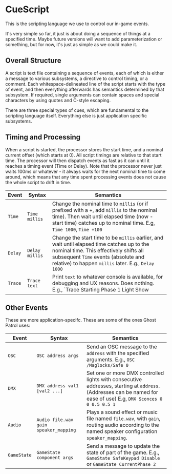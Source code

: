 # CueScript
This is the scripting language we use to control our in-game events.

It's very simple so far, it just is about doing a sequence of things at a specified time.  Maybe future versions will want to add parameterization or something, but for now, it's just as simple as we could make it.

## Overall Structure

A script is text file containing a sequence of events, each of which is either a message to various subsystems, a directive to control timing, or a comment.  Each whitespace-delineated line of the script starts with the type of event, and then everything afterwards has semantics determined by that subsystem.  If required, single arguments can contain spaces and special characters by using quotes and C-style escaping.

There are three special types of cues, which are fundamental to the scripting language itself.  Everything else is just application specific subsystems.

## Timing and Processing

When a script is started, the processor stores the start time, and a nominal current offset (which starts at 0).  All script timings are relative to that start time. The processor will then dispatch events as fast as it can until it reaches a timing event (Time or Delay).  Note that the processor never just waits 100ms or whatever - it always waits for the next nominal time to come around, which means that any time spent processing events does not cause the whole script to drift in time.

Event | Syntax | Semantics
------ | ------ | ------
`Time` | `Time millis` | Change the nominal time to `millis` (or if prefixed with a +, add `millis` to the nominal time). Then wait until elapsed time (now - start time) catches up to nominal time.  E.g, `Time 1000`, `Time +100`
`Delay` | `Delay millis` | Change the start time to be `millis` earlier, and wait until elapsed time catches up to the nominal time.  This effectively shifts all subsequent `Time` events (absolute and relative) to happen `millis` later.  E.g., `Delay 1000` 
`Trace` | `Trace text` | Print `text` to whatever console is available, for debugging and UX reasons.  Does nothing.  E.g., `Trace Starting Phase 1 Light Show

## Other Events

These are more application-specifc.  These are some of the ones Ghost Patrol uses:

Event | Syntax | Semantics
------ | ------ | ------
`OSC` | `OSC address args` | Send an OSC message to the `address` with the specified arguments. E.g., `OSC /Maglocks/Safe 0`
`DMX` | `DMX address val1 [val2 ...]` | Set one or more DMX controlled lights with consecutive addresses, starting at `address`.  (Addresses can be named for ease of use) E.g, `DMX Sconces 0 0 0.5 0.5 1`
`Audio` | `Audio file.wav gain speaker_mapping` | Plays a sound effect or music file named `file.wav`, with `gain`, routing audio according to the named speaker configuration `speaker_mapping`.  
`GameState` | `GameState component args` | Send a message to update the state of part of the game.  E.g., `GameState SafeKeypad Disable` or `GameState CurrentPhase 2`
